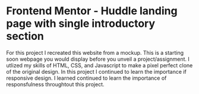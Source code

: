 # Frontend Mentor - Huddle landing page with single introductory section

For this project I recreated this website from a mockup. This is a starting soon webpage you would display before you unveil a project/assignment. I utlized my skills of HTML, CSS, and Javascript to make a pixel perfect clone of the original design. In this project I continued to learn the importance if responsive design. I learned continued to learn the importance of responsfulness throughtout this project. 


